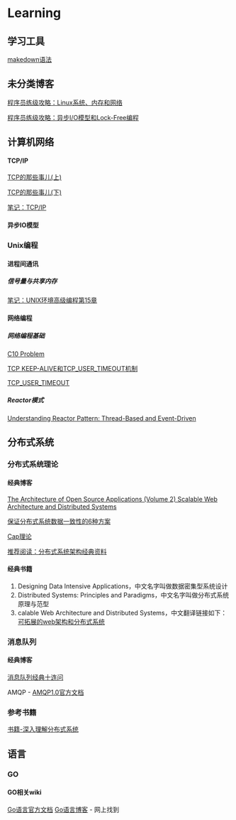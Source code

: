 # Learning
## 学习工具
[makedown语法](https://www.jianshu.com/p/191d1e21f7ed)

## 未分类博客
[程序员练级攻略：Linux系统、内存和网络](https://time.geekbang.org/column/article/9759)

[程序员练级攻略：异步I/O模型和Lock-Free编程](https://time.geekbang.org/column/article/9851)


## 计算机网络
#### TCP/IP
[TCP的那些事儿(上)](https://coolshell.cn/articles/11564.html) 

[TCP的那些事儿(下)](https://coolshell.cn/articles/11609.html)

[笔记：TCP/IP](https://github.com/zhan81776075/Learning/blob/main/%E8%AE%A1%E7%AE%97%E6%9C%BA%E5%9F%BA%E7%A1%80/%E8%AE%A1%E7%AE%97%E6%9C%BA%E7%BD%91%E7%BB%9C/tcpip.md)

#### 异步IO模型

### Unix编程

#### 进程间通讯
##### 信号量与共享内存
[笔记：UNIX环境高级编程第15章]()

#### 网络编程
##### 网络编程基础
[C10 Problem](https://en.wikipedia.org/wiki/C10k_problem)

[TCP KEEP-ALIVE和TCP_USER_TIMEOUT机制](https://blog.csdn.net/u014436243/article/details/116856572)

[TCP_USER_TIMEOUT](https://xujianhai.fun/posts/tcp_user_timeout/)

##### Reactor模式
[Understanding Reactor Pattern: Thread-Based and Event-Driven](https://dzone.com/articles/understanding-reactor-pattern-thread-based-and-eve)

## 分布式系统
### 分布式系统理论
#### 经典博客
[The Architecture of Open Source Applications (Volume 2) Scalable Web Architecture and Distributed Systems](https://aosabook.org/en/v2/distsys.html)

[保证分布式系统数据一致性的6种方案](https://cloud.tencent.com/developer/article/1041507)

[Cap理论](https://cloud.tencent.com/developer/article/1860632)

[推荐阅读：分布式系统架构经典资料](https://time.geekbang.org/column/article/2080)

#### 经典书籍
1. Designing Data Intensive Applications，中文名字叫做数据密集型系统设计
2. Distributed Systems: Principles and Paradigms，中文名字叫做分布式系统原理与范型
3. calable Web Architecture and Distributed Systems，中文翻译链接如下：[可拓展的web架构和分布式系统](http://nettee.github.io/posts/2016/Scalable-Web-Architecture-and-Distributed-Systems/)
### 消息队列
#### 经典博客
[消息队列经典十连问](https://ost.51cto.com/posts/13284)

AMQP - [AMQP1.0官方文档](https://www.amqp.org/specification/1.0/amqp-org-download)

### 参考书籍
[书籍-深入理解分布式系统](https://github.com/zhan81776075/Learning/tree/main/%E5%88%86%E5%B8%83%E5%BC%8F%E7%B3%BB%E7%BB%9F/%E5%88%86%E5%B8%83%E5%BC%8F%E7%B3%BB%E7%BB%9F%E7%90%86%E8%AE%BA)

## 语言
### GO
#### GO相关wiki
[Go语言官方文档](https://go-zh.org/doc/)
[Go语言博客](https://www.flysnow.org) - 网上找到

